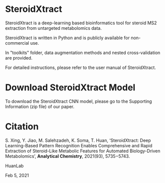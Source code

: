 # SteroidXtract

SteroidXtract is a deep-learning based bioinformatics tool for steroid MS2 extraction from untargeted metabolomics data.

SteroidXtract is written in Python and is publicly available for non-commercial use.

In "toolkits" folder, data augmentation methods and nested cross-validation are provided.

For detailed instructions, please refer to the user manual of SteroidXtract.

# Download SteroidXtract Model

To download the SteroidXtract CNN model, please go to the Supporting Information (zip file) of our paper. 

# Citation

S. Xing, Y. Jiao, M. Salehzadeh, K. Soma, T. Huan, ‘SteroidXtract: Deep Learning-Based Pattern Recognition Enables Comprehensive and Rapid Extraction of Steroid-Like Metabolic Features for Automated Biology-Driven Metabolomics’, **Analytical Chemistry**, 2021(93), 5735−5743.


HuanLab

Feb 5, 2021
